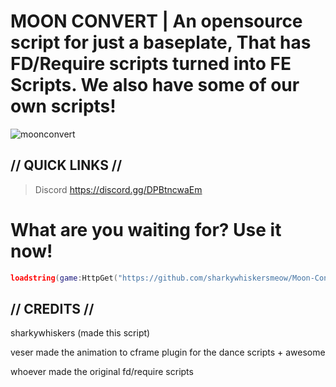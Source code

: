 # MOON CONVERT | An opensource script for just a baseplate, That has FD/Require scripts turned into FE Scripts. We also have some of our own scripts!

![moonconvert](https://github.com/sharkywhiskersmeow/Moon-Convert/raw/main/Images/moonconvert.png)

## // QUICK LINKS //

> Discord https://discord.gg/DPBtncwaEm

# What are you waiting for? Use it now!

```lua
loadstring(game:HttpGet("https://github.com/sharkywhiskersmeow/Moon-Convert/raw/main/Scripts/Main/Moon%20Convert.lua", true))()
```

## // CREDITS //

sharkywhiskers (made this script)

veser made the animation to cframe plugin for the dance scripts + awesome

whoever made the original fd/require scripts

